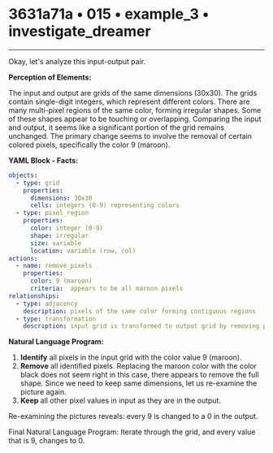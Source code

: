 # 3631a71a • 015 • example_3 • investigate_dreamer

---
Okay, let's analyze this input-output pair.

**Perception of Elements:**

The input and output are grids of the same dimensions (30x30).  The grids contain single-digit integers, which represent different colors. There are many multi-pixel regions of the same color, forming irregular shapes. Some of these shapes appear to be touching or overlapping. Comparing the input and output, it seems like a significant portion of the grid remains unchanged.  The primary change seems to involve the removal of certain colored pixels, specifically the color 9 (maroon).

**YAML Block - Facts:**



```yaml
objects:
  - type: grid
    properties:
      dimensions: 30x30
      cells: integers (0-9) representing colors
  - type: pixel_region
    properties:
      color: integer (0-9)
      shape: irregular
      size: variable
      location: variable (row, col)
actions:
  - name: remove_pixels
    properties:
      color: 9 (maroon)
      criteria:  appears to be all maroon pixels
relationships:
  - type: adjacency
    description: pixels of the same color forming contiguous regions
  - type: transformation
    description: input grid is transformed to output grid by removing pixels
```



**Natural Language Program:**

1.  **Identify** all pixels in the input grid with the color value 9 (maroon).
2.  **Remove** all identified pixels. Replacing the maroon color with the color black does not seem right in this case, there appears to remove the full shape. Since we need to keep same dimensions, let us re-examine the picture again.
3.  **Keep** all other pixel values in input as they are in the output.

Re-examining the pictures reveals: every 9 is changed to a 0 in the output.

Final Natural Language Program:
Iterate through the grid, and every value that is 9, changes to 0.


